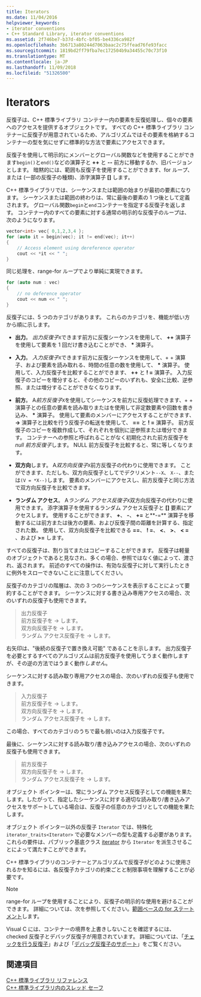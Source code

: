 ```yaml
---
title: Iterators
ms.date: 11/04/2016
helpviewer_keywords:
- iterator conventions
- C++ Standard Library, iterator conventions
ms.assetid: 2f746be7-b37d-4bfc-bf05-be4336ca982f
ms.openlocfilehash: 3b6713a80244d7063baac2c75ffead76fe93facc
ms.sourcegitcommit: 1819bd2ff79fba7ec172504b9a34455c70c73f10
ms.translationtype: MT
ms.contentlocale: ja-JP
ms.lasthandoff: 11/09/2018
ms.locfileid: "51326500"
---
```

# <a name="iterators"></a>Iterators

反復子は、C++ 標準ライブラリ コンテナー内の要素を反復処理し、個々の要素へのアクセスを提供するオブジェクトです。 すべての C++ 標準ライブラリ コンテナーに反復子が用意されているため、アルゴリズムではその要素を格納するコンテナーの型を気にせずに標準的な方法で要素にアクセスできます。

反復子を使用して明示的にメンバーとグローバル関数などを使用することができます`begin()`と`end()`などの演算子と **++** と **--** 前方に移動するか、旧バージョンとします。 暗黙的には、範囲も反復子を使用することができます、for ループ、または (一部の反復子の種類)、添字演算子 **\[]** します。

C++ 標準ライブラリでは、シーケンスまたは範囲の始まりが最初の要素になります。 シーケンスまたは範囲の終わりは、常に最後の要素の 1 つ後として定義されます。 グローバル関数`begin`と`end`コンテナーを指定する反復子を返します。 コンテナー内のすべての要素に対する通常の明示的な反復子のループは、次のようになります。

```cpp
vector<int> vec{ 0,1,2,3,4 };
for (auto it = begin(vec); it != end(vec); it++)
{
    // Access element using dereference operator
    cout << *it << " ";
}
```

同じ処理を、range-for ループでより単純に実現できます。

```cpp
for (auto num : vec)
{
    // no deference operator
    cout << num << " ";
}
```

反復子には、5 つのカテゴリがあります。 これらのカテゴリを、機能が低い方から順に示します。

- **出力**。 *出力反復子*`X`できます前方に反復シーケンスを使用して、 **++** 演算子を使用して要素を 1 回だけ書き込むことができ、  __\*__ 演算子。

- **入力**。 *入力反復子*`X`できます前方に反復シーケンスを使用して、+ + 演算子、および要素を読み取れる、時間の任意の数を使用して、 **&ast;** 演算子。 使用して、入力反復子を比較することができます、 **++** と **! =** 演算子。 入力反復子のコピーを増分すると、その他のコピーのいずれも、安全に比較、逆参照、または増分することができなくなります。

- **前方**。 A*前方反復子*`X`を使用してシーケンスを前方に反復処理できます、+ + 演算子との任意の要素を読み取りまたはを使用して非定数要素や回数を書き込み、 **&ast;** 演算子。 使用して要素のメンバーにアクセスすることができます、 **->** 演算子と比較を行う反復子の転送を使用して、 **==** と **! =** 演算子。 前方反復子のコピーを複数作成して、それぞれを個別に逆参照または増分できます。 コンテナーへの参照と呼ばれることがなく初期化された前方反復子を*null 前方反復子*します。 NULL 前方反復子を比較すると、常に等しくなります。

- **双方向**します。 A*双方向反復子*`X`前方反復子の代わりに使用できます。 ことができます、ただしも、双方向反復子としてでデクリメント`--X`、 `X--`、または`(V = *X--)`します。 要素のメンバーにアクセスし、前方反復子と同じ方法で双方向反復子を比較できます。

- **ランダム アクセス**。 A*ランダム アクセス反復子*`X`双方向反復子の代わりに使用できます。 添字演算子を使用するランダム アクセス反復子と **\[]** 要素にアクセスします。 使用することができます、 **+**、 **-**、 **+=** と**-=** 演算子を移動するには前方または後方の要素、および反復子間の距離を計算する、指定された数。 使用して、双方向反復子を比較できる **==**、 **! =**、 **\<**、 **>**、 **\< =** 、および **>=** します。

すべての反復子は、割り当てまたはコピーすることができます。 反復子は軽量のオブジェクトであると見なされ、多くの場合、参照ではなく値によって、渡され、返されます。 前述のすべての操作は、有効な反復子に対して実行したときに例外をスローできないことに注意してください。

反復子のカテゴリの階層は、次の 3 つのシーケンスを表示することによって要約することができます。 シーケンスに対する書き込み専用アクセスの場合、次のいずれの反復子も使用できます。

> 出力反復子<br/>
> 前方反復子を -> します。<br/>
> 双方向反復子を -> します。<br/>
> ランダム アクセス反復子を -> します。<br/>

右矢印は、"後続の反復子で置き換え可能" であることを示します。 出力反復子を必要とするすべてのアルゴリズムは前方反復子を使用してうまく動作しますが、その逆の方法ではうまく動作*しません*。

シーケンスに対する読み取り専用アクセスの場合、次のいずれの反復子も使用できます。

> 入力反復子<br/>
> 前方反復子を -> します。<br/>
> 双方向反復子を -> します。<br/>
> ランダム アクセス反復子を -> します。<br/>

この場合、すべてのカテゴリのうちで最も弱いのは入力反復子です。

最後に、シーケンスに対する読み取り/書き込みアクセスの場合、次のいずれの反復子も使用できます。

> 前方反復子<br/>
> 双方向反復子を -> します。<br/>
> ランダム アクセス反復子を -> します。<br/>

オブジェクト ポインターは、常にランダム アクセス反復子としての機能を果たします。したがって、指定したシーケンスに対する適切な読み取り/書き込みアクセスをサポートしている場合は、反復子の任意のカテゴリとしての機能を果たします。

オブジェクト ポインター以外の反復子 `Iterator` では、特殊化 `iterator_traits<Iterator>` で必要なメンバーの型も定義する必要があります。 これらの要件は、パブリック基底クラス [iterator](../standard-library/iterator-struct.md) から `Iterator` を派生させることによって満たすことができます。

C++ 標準ライブラリのコンテナーとアルゴリズムで反復子がどのように使用されるかを知るには、各反復子カテゴリの約束ごとと制限事項を理解することが必要です。

> [!NOTE]
> range-for ループを使用することにより、反復子の明示的な使用を避けることができます。 詳細については、次を参照してください。[範囲ベースの for ステートメント](../cpp/range-based-for-statement-cpp.md)します。

Visual C には、コンテナーの境界を上書きしないことを確認するには、checked 反復子とデバッグ反復子が用意されています。 詳細については、「[チェックを行う反復子](../standard-library/checked-iterators.md)」および「[デバッグ反復子のサポート](../standard-library/debug-iterator-support.md)」をご覧ください。

## <a name="see-also"></a>関連項目

[C++ 標準ライブラリ リファレンス](../standard-library/cpp-standard-library-reference.md)<br/>
[C++ 標準ライブラリ内のスレッド セーフ](../standard-library/thread-safety-in-the-cpp-standard-library.md)<br/>
